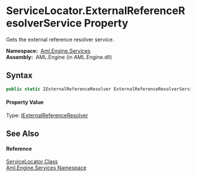ServiceLocator.ExternalReferenceResolverService Property
========================================================
Gets the external reference resolver service.

  **Namespace:**  [Aml.Engine.Services][1]  
  **Assembly:**  AML.Engine (in AML.Engine.dll)

Syntax
------

```csharp
public static IExternalReferenceResolver ExternalReferenceResolverService { get; }
```

#### Property Value
Type: [IExternalReferenceResolver][2]

See Also
--------

#### Reference
[ServiceLocator Class][3]  
[Aml.Engine.Services Namespace][1]  

[1]: ../README.md
[2]: ../../Aml.Engine.Services.Interfaces/IExternalReferenceResolver/README.md
[3]: README.md
[4]: https://www.automationml.org
[5]: ../../icons/logoShade.png